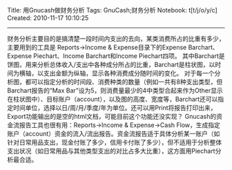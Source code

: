 Title: 用Gnucash做财务分析
Tags: GnuCash;财务分析
Notebook: t[t/j/o/y/c]
Created: 2010-11-17 10:10:25

------

财务分析主要目的是搞清楚一段时间内支出的去向，某类消费所占的比重有多少，主要用到的工具是 Reports->Income & Expense目录下的Expense Barchart、Expense Piechart、Income Barchart和Income Piechart四项。 其中Barchart是饼图，用来分析总体收入/支出中各种成分所占的比重，Barchart是柱状图，以时间为横轴，以支出金额为纵轴，显示各种消费成分随时间的变化。 对于每一个分析图，都可以指定分析的时间段、消费种类的数量（例如一共有8种支出类型，但Barchart报告的“Max Bar”设为5，则消费量最少的4中类型合起来作为Other显示在柱状图中）、目标账户（account），以及图的高度、宽度等，Barchart还可以指定时间单位，选择以日/周/月/季度/年为单位。还可以用Print将报告打印出来，Export功能输出的是空的html文档，可能目前这个功能还没实现？  Gnucash的资金流报告工具也很有用：Reports->Income & Expense->Cash Flow，生成指定账户（account）资金的流入/流出报告。资金流报告适于具体分析某一账户（如针对日常用品支出，现金付账了多少，信用卡付账了多少），但不适用于分析整体支出状况（如日常用品与其他类型支出的对比占多大比重），这方面用Piechart分析最合适。